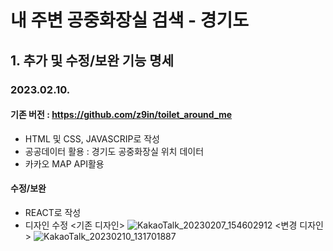 # 내 주변 공중화장실 검색 - 경기도

## 1. 추가 및 수정/보완 기능 명세
### 2023.02.10.
#### 기존 버전 : https://github.com/z9in/toilet_around_me
- HTML 및 CSS, JAVASCRIP로 작성
- 공공데이터 활용 : 경기도 공중화장실 위치 데이터
- 카카오 MAP API활용 

#### 수정/보완 
- REACT로 작성
- 디자인 수정
<기존 디자인>
![KakaoTalk_20230207_154602912](https://user-images.githubusercontent.com/113665653/217999322-5d8048b4-0ab9-430a-a812-919947d28d31.jpg)
<변경 디자인>
![KakaoTalk_20230210_131701887](https://user-images.githubusercontent.com/113665653/217999453-a0899393-68f1-430d-83a8-5c6d431b5ecf.jpg)
